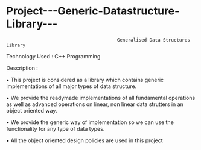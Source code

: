 # Project---Generic-Datastructure-Library---

                                             Generalised Data Structures Library
                                             
Technology Used :  C++ Programming

Description : 

• This project is considered as a library which contains generic implementations of all major types of data structure.

• We provide the readymade implementations of all fundamental operations as well as advanced operations on linear, non linear data strutters in an object oriented way.

• We provide the generic way of implementation so we can use the functionality for any type of data types. 

• All the object oriented design policies are used in this project
